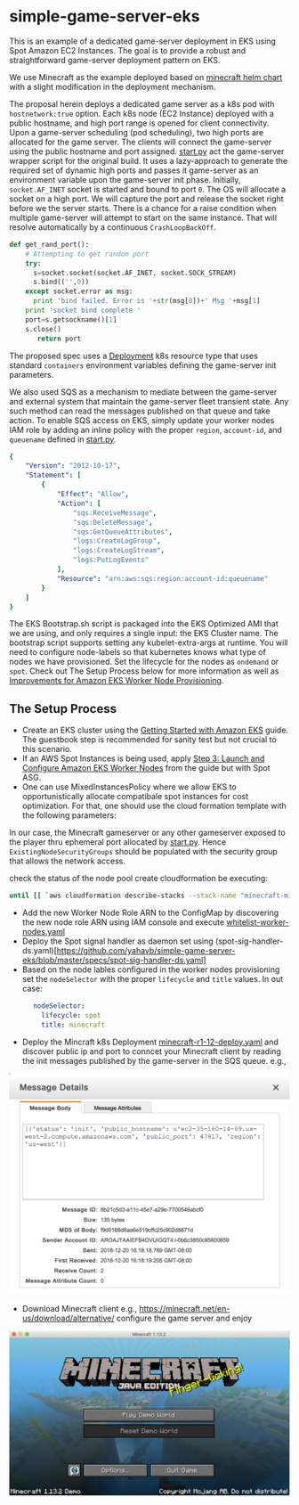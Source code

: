 # simple-game-server-eks

This is an example of a dedicated game-server deployment in EKS using Spot Amazon EC2 Instances. The goal is to provide a robust and straightforward game-server deployment pattern on EKS. 

We use Minecraft as the example deployed based on [minecraft helm chart](https://hub.docker.com/r/itzg/minecraft-server/) with a slight modification in the deployment mechanism.

The proposal herein deploys a dedicated game server as a k8s pod with `hostnetwork:true` option. Each k8s node (EC2 Instance) deployed with a public hostname, and high port range is opened for client connectivity. Upon a game-server scheduling (pod scheduling), two high ports are allocated for the game server. The clients will connect the game-server using the public hostname and port assigned. [start.py](https://github.com/yahavb/simple-game-server-eks/blob/master/minecraft-server-image/start.py) act the game-server wrapper script for the original build. It uses a lazy-approach to generate the required set of dynamic high ports and passes it game-server as an environment variable upon the game-server init phase.  Initially, `socket.AF_INET` socket is started and bound to port `0`. The OS will allocate a socket on a high port. We will capture the port and release the socket right before we the server starts. There is a chance for a raise condition when multiple game-server will attempt to start on the same instance. That will resolve automatically by a continuous `CrashLoopBackOff`.  

``` python
def get_rand_port():
    # Attempting to get random port
    try:
      s=socket.socket(socket.AF_INET, socket.SOCK_STREAM)
      s.bind(('',0))
    except socket.error as msg:
      print 'bind failed. Error is '+str(msg[0])+' Msg '+msg[1]
    print 'socket bind complete '
    port=s.getsockname()[1]
    s.close()
       return port
```


The proposed spec uses a [Deployment](https://github.com/yahavb/simple-game-server-eks/blob/master/specs/minecraft-gs-r1-12-deploy.yaml) k8s resource type that uses standard  `containers` environment variables defining the game-server init parameters. 

We also used SQS as a mechanism to mediate between the game-server and external system that maintain the game-server fleet transient state. Any such method can read the messages published on that queue and take action. To enable SQS access on EKS, simply update your worker nodes IAM role by adding an inline policy with the proper `region`, `account-id`, and `queuename` defined in [start.py](https://github.com/yahavb/simple-game-server-eks/blob/master/minecraft-server-image/start.py).

``` yaml
{
    "Version": "2012-10-17",
    "Statement": [
        {
            "Effect": "Allow",
            "Action": [
                "sqs:ReceiveMessage",
                "sqs:DeleteMessage",
                "sqs:GetQueueAttributes",
                "logs:CreateLogGroup",
                "logs:CreateLogStream",
                "logs:PutLogEvents"
            ],
            "Resource": "arn:aws:sqs:region:account-id:queuename"
        }
    ]
}
```

The EKS Bootstrap.sh script is packaged into the EKS Optimized AMI that we are using, and only requires a single input: the EKS Cluster name. The bootstrap script supports setting any kubelet-extra-args at runtime. You will need to configure node-labels so that kubernetes knows what type of nodes we have provisioned. Set the lifecycle for the nodes as `ondemand` or `spot`. Check out The Setup Process below for more information as well as [Improvements for Amazon EKS Worker Node Provisioning](https://aws.amazon.com/blogs/opensource/improvements-eks-worker-node-provisioning/).


## The Setup Process
* Create an EKS cluster using the [Getting Started with Amazon EKS](https://docs.aws.amazon.com/eks/latest/userguide/getting-started.html) guide. The guestbook step is recommended for sanity test but not crucial to this scenario. 
* If an AWS Spot Instances is being used, apply [Step 3: Launch and Configure Amazon EKS Worker Nodes](https://docs.aws.amazon.com/eks/latest/userguide/getting-started.html) from the guide but with Spot ASG. 
* One can use MixedInstancesPolicy where we allow EKS to opportunistically allocate compatibale spot instances for cost optimization.
For that, one should use the cloud formation template with the following parameters:

In our case, the Minecraft gameserver or any other gameserver exposed to the player thru ephemeral port allocated by [start.py](https://github.com/yahavb/simple-game-server-eks/blob/master/minecraft-server-image/start.py). Hence `ExistingNodeSecurityGroups` should be populated with the security group that allows the network access.  

check the status of the node pool create cloudformation be executing:

``` bash
until [[ `aws cloudformation describe-stacks --stack-name "minecraft-mix-us-west2" --query "Stacks[0].[StackStatus]" --output text` == "CREATE_COMPLETE" ]]; do  echo "The stack is NOT in a state of CREATE_COMPLETE at `date`";   sleep 30; done && echo "The Stack is built at `date` - Please proceed"
```

* Add the new Worker Node Role ARN to the ConfigMap by discovering the new node role ARN using IAM console and execute [whitelist-worker-nodes.yaml](https://github.com/yahavb/simple-game-server-eks/blob/master/specs/whitelist-worker-nodes.yaml)
* Deploy the Spot signal handler as daemon set using (spot-sig-handler-ds.yaml)[https://github.com/yahavb/simple-game-server-eks/blob/master/specs/spot-sig-handler-ds.yaml]
* Based on the node lables configured in the worker nodes provisioning set the `nodeSelector` with the proper `lifecycle` and `title` values. In out case:
``` yaml
      nodeSelector:
        lifecycle: spot
        title: minecraft
```

* Deploy the Mincraft k8s Deployment [minecraft-r1-12-deploy.yaml](https://github.com/yahavb/simple-game-server-eks/blob/master/specs/minecraft-r1-12-deploy.yaml) and discover public ip and port to conncet your Minecraft client by reading the init messages published by the game-server in the SQS queue. e.g.,

![alt text](https://github.com/yahavb/simple-game-server-eks/blob/master/images/gs_init_msg.png)

* Download Minecraft client e.g., https://minecraft.net/en-us/download/alternative/ configure the game server and enjoy


![alt text](https://github.com/yahavb/simple-game-server-eks/blob/master/images/demo_game.png)
